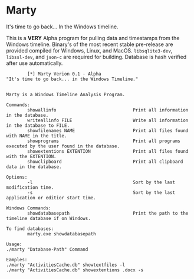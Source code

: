 # Marty
It's time to go back... In the Windows timeline.

This is a **VERY** Alpha program for pulling data and timestamps from the Windows timeline. 
Binary's of the most recent stable pre-release are provided compiled for Windows, Linux, and MacOS.
`libsqlite3-dev`, `libssl-dev`, and `json-c` are required for building. Database is hash verified after use automatically.


```
        [*] Marty Verion 0.1 - Alpha
"It's time to go back... in the Windows Timeline."


Marty is a Windows Timeline Analysis Program.

Commands:
        showallinfo                             Print all information in the database.
        writeallinfo FILE                       Write all information in the database to FILE.
        showfilenames NAME                      Print all files found with NAME in the title.
        showprograms                            Print all programs executed by the user found in the database.
        showextentions EXTENTION                Print all files found with the EXTENTION.
        showclipboard                           Print all clipboard data in the database.

Options:
        -l                                      Sort by the last modification time.
        -s                                      Sort by the last application or editior start time.

Windows Commands:
        showdatabasepath                        Print the path to the timeline database if on Windows.

To find databases:
        marty.exe showdatabasepath

Usage:
./marty "Database-Path" Command

Eamples:
./marty "ActivitiesCache.db" showtextfiles -l
./marty "ActivitiesCache.db" showextentions .docx -s

```
